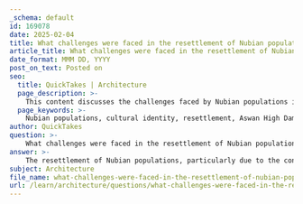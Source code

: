 ```yaml
---
_schema: default
id: 169078
date: 2025-02-04
title: What challenges were faced in the resettlement of Nubian populations in terms of cultural identity?
article_title: What challenges were faced in the resettlement of Nubian populations in terms of cultural identity?
date_format: MMM DD, YYYY
post_on_text: Posted on
seo:
  title: QuickTakes | Architecture
  page_description: >-
    This content discusses the challenges faced by Nubian populations in maintaining their cultural identity during resettlement caused by the Aswan High Dam, including issues of displacement, cultural loss, community fragmentation, and disruption of traditional practices.
  page_keywords: >-
    Nubian populations, cultural identity, resettlement, Aswan High Dam, displacement, cultural loss, heritage, community fragmentation, economic pressures, traditional practices, Nile River, ancestral lands, identity crisis
author: QuickTakes
question: >-
    What challenges were faced in the resettlement of Nubian populations in terms of cultural identity?
answer: >-
    The resettlement of Nubian populations, particularly due to the construction of the Aswan High Dam, presented several significant challenges regarding their cultural identity. Here are the key issues faced:\n\n1. **Displacement and Cultural Loss**: The relocation of approximately 120,000 Nubians resulted in a profound disconnection from their ancestral lands, which were integral to their cultural identity. The flooding caused by the dam submerged many historical sites and artifacts, leading to a loss of cultural heritage that was irreplaceable. This dislocation disrupted traditional ways of life, social structures, and community bonds that had been established over centuries.\n\n2. **Narrative Overshadowing**: The narrative surrounding Nubia's heritage, often promoted by organizations like UNESCO, tended to focus on the monumental aspects of Nubian culture, such as temples and artifacts, while neglecting the lived experiences of the Nubian people. This created a disconnect between the cultural identity of the Nubians and the representation of their heritage, which was often framed in a way that did not reflect their current realities and struggles.\n\n3. **Fragmentation of Community**: The resettlement process led to the fragmentation of Nubian communities. In the new settlements, villages were divided into ethnic zones, which diluted the cohesive cultural identity that had existed in their original locations. The new names given to these villages echoed their original names but did not fully encapsulate the cultural significance and historical context of the Nubian identity.\n\n4. **Economic Pressures**: The economic motivations behind the relocation of monuments and the resettlement of populations often conflicted with the cultural values of the Nubians. The emphasis on economic development and the commodification of cultural artifacts created tensions, as the Nubians found themselves caught between preserving their cultural heritage and adapting to new economic realities imposed by the resettlement.\n\n5. **Loss of Traditional Practices**: The alteration of the Nile's seasonal rise, which had historically organized Nubian settlement patterns, disrupted traditional agricultural practices and seasonal migrations. This not only affected their livelihoods but also their cultural practices tied to the land and the river, further eroding their cultural identity.\n\nIn summary, the challenges faced by Nubian populations during their resettlement were multifaceted, involving significant cultural loss, narrative misrepresentation, community fragmentation, economic pressures, and the disruption of traditional practices. These factors collectively contributed to a crisis of cultural identity for the Nubians, as they navigated the complexities of their new circumstances while striving to maintain their heritage.
subject: Architecture
file_name: what-challenges-were-faced-in-the-resettlement-of-nubian-populations-in-terms-of-cultural-identity.md
url: /learn/architecture/questions/what-challenges-were-faced-in-the-resettlement-of-nubian-populations-in-terms-of-cultural-identity
---
```


&nbsp;